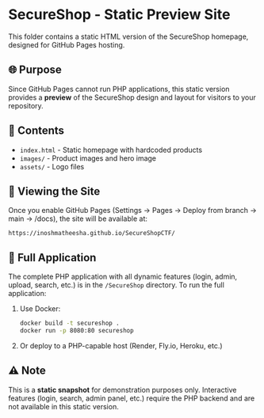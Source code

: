 # SecureShop - Static Preview Site

This folder contains a static HTML version of the SecureShop homepage, designed for GitHub Pages hosting.

## 🌐 Purpose

Since GitHub Pages cannot run PHP applications, this static version provides a **preview** of the SecureShop design and layout for visitors to your repository.

## 📁 Contents

- `index.html` - Static homepage with hardcoded products
- `images/` - Product images and hero image
- `assets/` - Logo files

## 🚀 Viewing the Site

Once you enable GitHub Pages (Settings → Pages → Deploy from branch → main → /docs), the site will be available at:

```
https://inoshmatheesha.github.io/SecureShopCTF/
```

## 🔧 Full Application

The complete PHP application with all dynamic features (login, admin, upload, search, etc.) is in the `/SecureShop` directory. To run the full application:

1. Use Docker:
   ```bash
   docker build -t secureshop .
   docker run -p 8080:80 secureshop
   ```

2. Or deploy to a PHP-capable host (Render, Fly.io, Heroku, etc.)

## ⚠️ Note

This is a **static snapshot** for demonstration purposes only. Interactive features (login, search, admin panel, etc.) require the PHP backend and are not available in this static version.
